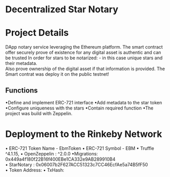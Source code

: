 # Decentralized Star Notary

# Project Details
DApp notary service leveraging the Ethereum platform. 
The smart contract  offer securely prove of existence for any digital asset  is authentic and can be trusted In order for stars to be notarized: - in this case unique stars and their metadata.  
Also prove ownership of the digital asset if that information is provided.
The Smart contrat was deploy it on the public testnet!



## Functions
•Define and implement ERC-721 interface
•Add metadata to the star token
•Configure uniqueness with the stars
•Contain required function
•The project was build  with Zeppelin.

# Deployment to the Rinkeby Network
•  ERC-721 Token Name - EbmToken
•   ERC-721 Symbol - EBM
•   Truffle  ^4.1.15,
•   OpenZeppelin : ^2.0.0
•Migrations: 0x449a4f180f22B16f400EBe1CA332e9AB289910B4  
• StarNotary : 0x06007b2F627ACC51323c7CC46EcfAe5a74B5fF50     
•  Token Address: 
• TxHash: 



